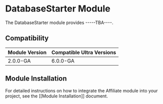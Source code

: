 # DatabaseStarter Module

The DatabaseStarter module provides -----TBA----. 

## Compatibility

| Module Version               | Compatible Ultra Versions |
| :--------------------------- | :---------------------------- | 
| 2.0.0-GA                     | 6.0.0-GA                      |

## Module Installation

For detailed instructions on how to integrate the Affiliate module into your project, see the [[Module Installation]] document.
